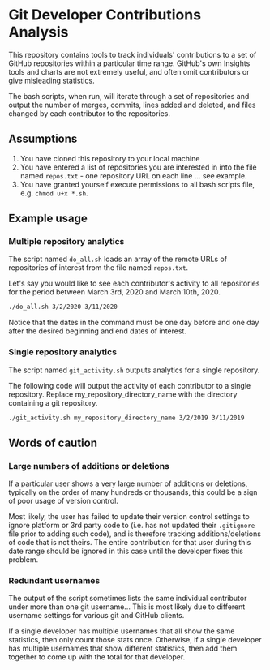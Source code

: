 # Git Developer Contributions Analysis

This repository contains tools to track individuals' contributions to a set of GitHub repositories within a particular time range.  GitHub's own Insights tools and charts are not extremely useful, and often omit contributors or give misleading statistics.

The bash scripts, when run, will iterate through a set of repositories and output the number of merges, commits, lines added and deleted, and files changed by each contributor to the repositories.

## Assumptions

1. You have cloned this repository to your local machine
1. You have entered a list of repositories you are interested in into the file named `repos.txt` - one repository URL on each line ... see example.
1. You have granted yourself execute permissions to all bash scripts file, e.g. `chmod u+x *.sh`.

## Example usage

### Multiple repository analytics
The script named `do_all.sh` loads an array of the remote URLs of repositories of interest from the file named `repos.txt`.

Let's say you would like to see each contributor's activity to all repositories for the period between March 3rd, 2020 and March 10th, 2020.  

```bash
./do_all.sh 3/2/2020 3/11/2020
```

Notice that the dates in the command must be one day before and one day after the desired beginning and end dates of interest.

### Single repository analytics
The script named `git_activity.sh` outputs analytics for a single repository.

The following code will output the activity of each contributor to a single repository.  Replace my_repository_directory_name with the directory containing a git repository.

```bash
./git_activity.sh my_repository_directory_name 3/2/2019 3/11/2019
```

## Words of caution

### Large numbers of additions or deletions
If a particular user shows a very large number of additions or deletions, typically on the order of many hundreds or thousands, this could be a sign of poor usage of version control.

Most likely, the user has failed to update their version control settings to ignore platform or 3rd party code to (i.e. has not updated their `.gitignore` file prior to adding such code), and is therefore tracking additions/deletions of code that is not theirs.  The entire contribution for that user during this date range should be ignored in this case until the developer fixes this problem.

### Redundant usernames 
The output of the script sometimes lists the same individual contributor under more than one git username...  This is most likely due to different username settings for various git and GitHub clients.

If a single developer has multiple usernames that all show the same statistics, then only count those stats once.  Otherwise, if a single developer has multiple usernames that show different statistics, then add them together to come up with the total for that developer.

